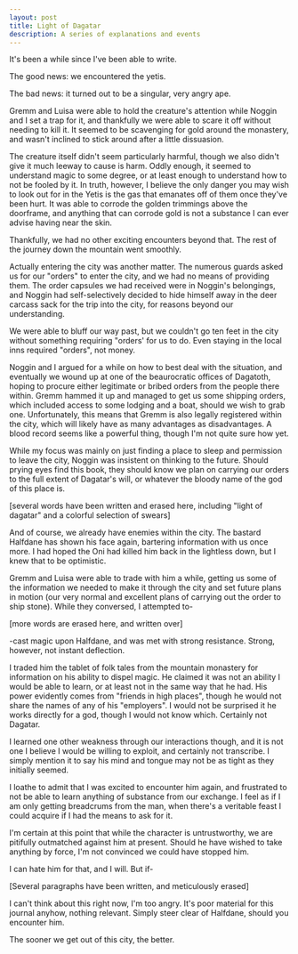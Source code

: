 ```yaml
---
layout: post
title: Light of Dagatar
description: A series of explanations and events
---
```


It's been a while since I've been able to write.

The good news: we encountered the yetis.

The bad news: it turned out to be a singular, very angry ape.

Gremm and Luisa were able to hold the creature's attention while Noggin and I set a trap for it, and thankfully we were able to scare it off without needing to kill it. It seemed to be scavenging for gold around the monastery, and wasn't inclined to stick around after a little dissuasion.

The creature itself didn't seem particularly harmful, though we also didn't give it much leeway to cause is harm. Oddly enough, it seemed to understand magic to some degree, or at least enough to understand how to not be fooled by it. In truth, however, I believe the only danger you may wish to look out for in the Yetis is the gas that emanates off of them once they've been hurt. It was able to corrode the golden trimmings above the doorframe, and anything that can corrode gold is not a substance I can ever advise having near the skin.

Thankfully, we had no other exciting encounters beyond that. The rest of the journey down the mountain went smoothly.

Actually entering the city was another matter. The numerous guards asked us for our "orders" to enter the city, and we had no means of providing them. The order capsules we had received were in Noggin's belongings, and Noggin had self-selectively decided to hide himself away in the deer carcass sack for the trip into the city, for reasons beyond our understanding.

We were able to bluff our way past, but we couldn't go ten feet in the city without something requiring "orders' for us to do. Even staying in the local inns required "orders", not money. 

Noggin and I argued for a while on how to best deal with the situation, and eventually we wound up at one of the beaurocratic offices of Dagatoth, hoping to procure either legitimate or bribed orders from the people there within. Gremm hammed it up and managed to get us some shipping orders, which included access to some lodging and a boat, should we wish to grab one. Unfortunately, this means that Gremm is also legally registered within the city, which will likely have as many advantages as disadvantages. A blood record seems like a powerful thing, though I'm not quite sure how yet.

While my focus was mainly on just finding a place to sleep and permission to leave the city, Noggin was insistent on thinking to the future. Should prying eyes find this book, they should know we plan on carrying our orders to the full extent of Dagatar's will, or whatever the bloody name of the god of this place is. 

[several words have been written and erased here, including "light of dagatar" and a colorful selection of swears]

And of course, we already have enemies within the city. The bastard Halfdane has shown his face again, bartering information with us once more. I had hoped the Oni had killed him back in the lightless down, but I knew that to be optimistic.

Gremm and Luisa were able to trade with him a while, getting us some of the information we needed to make it through the city and set future plans in motion (our very normal and excellent plans of carrying out the order to ship stone). While they conversed, I attempted to-

[more words are erased here, and written over]

-cast magic upon Halfdane, and was met with strong resistance. Strong, however, not instant deflection.

I traded him the tablet of folk tales from the mountain monastery for information on his ability to dispel magic. He claimed it was not an ability I would be able to learn, or at least not in the same way that he had. His power evidently comes from "friends in high places", though he would not share the names of any of his "employers". I would not be surprised it he works directly for a god, though I would not know which. Certainly not Dagatar.

I learned one other weakness through our interactions though, and it is not one I believe I would be willing to exploit, and certainly not transcribe. I simply mention it to say his mind and tongue may not be as tight as they initially seemed.

I loathe to admit that I was excited to encounter him again, and frustrated to not be able to learn anything of substance from our exchange. I feel as if I am only getting breadcrums from the man, when there's a veritable feast I could acquire if I had the means to ask for it.

I'm certain at this point that while the character is untrustworthy, we are pitifully outmatched against him at present. Should he have wished to take anything by force, I'm not convinced we could have stopped him.

I can hate him for that, and I will. But if-

[Several paragraphs have been written, and meticulously erased]

I can't think about this right now, I'm too angry. It's poor material for this journal anyhow, nothing relevant. Simply steer clear of Halfdane, should you encounter him.

The sooner we get out of this city, the better.